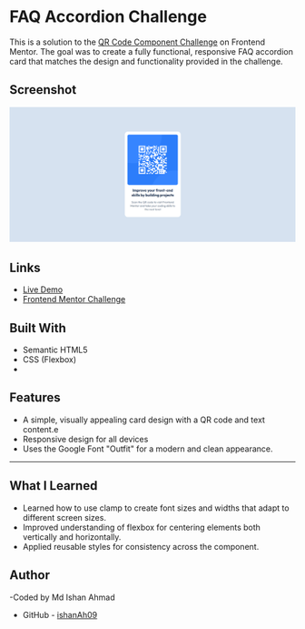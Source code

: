 # FAQ Accordion Challenge

This is a solution to the [QR Code Component Challenge](https://www.frontendmentor.io/challenges/qr-code-component-iux_sIO_H) on Frontend Mentor. The goal was to create a fully functional, responsive FAQ accordion card that matches the design and functionality provided in the challenge.

## Screenshot

![QR Code Component Challenge](./Screenshot%202025-01-12%20192419.png)

## Links

- [Live Demo](https://frontend-mentor-challenges-377v.vercel.app/)
- [Frontend Mentor Challenge](https://www.frontendmentor.io/challenges/qr-code-component-iux_sIO_H)

## Built With

- Semantic HTML5
- CSS (Flexbox)
- 

## Features

- A simple, visually appealing card design with a QR code and text content.e
- Responsive design for all devices
- Uses the Google Font "Outfit" for a modern and clean appearance.

---

## What I Learned

- Learned how to use clamp to create font sizes and widths that adapt to different screen sizes.
- Improved understanding of flexbox for centering elements both vertically and horizontally.
- Applied reusable styles for consistency across the component.

## Author
-Coded by Md Ishan Ahmad
- GitHub - [ishanAh09](https://github.com/ishanah09)
